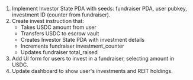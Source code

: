 1. Implement Investor State PDA with seeds: fundraiser PDA, user pubkey, investment ID (counter from fundraiser).
2. Create invest instruction that:
   - Takes USDC amount from user
   - Transfers USDC to escrow vault
   - Creates Investor State PDA with investment details
   - Increments fundraiser investment_counter
   - Updates fundraiser total_raised
3. Add UI form for users to invest in a fundraiser, selecting amount in USDC.
4. Update dashboard to show user's investments and REIT holdings.
